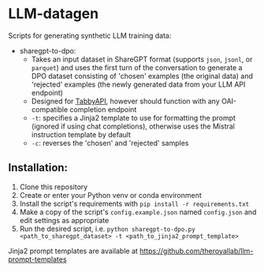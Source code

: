 # LLM-datagen
Scripts for generating synthetic LLM training data:

- sharegpt-to-dpo:
  - Takes an input dataset in ShareGPT format (supports `json`, `jsonl`, or `parquet`) and uses the first turn of the conversation to generate a DPO dataset consisting of 'chosen' examples (the original data) and 'rejected' examples (the newly generated data from your LLM API endpoint)
  - Designed for [TabbyAPI](https://github.com/theroyallab/tabbyAPI), however should function with any OAI-compatible completion endpoint
  - `-t`: specifies a Jinja2 template to use for formatting the prompt (ignored if using chat completions), otherwise uses the Mistral instruction template by default
  - `-c`: reverses the 'chosen' and 'rejected' samples

## Installation:
1. Clone this repository
2. Create or enter your Python venv or conda environment
3. Install the script's requirements with `pip install -r requirements.txt`
4. Make a copy of the script's `config.example.json` named `config.json` and edit settings as appropriate
5. Run the desired script, i.e. `python sharegpt-to-dpo.py <path_to_sharegpt_dataset> -t <path_to_jinja2_prompt_template>`

Jinja2 prompt templates are available at https://github.com/theroyallab/llm-prompt-templates
